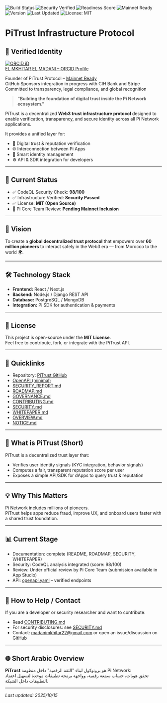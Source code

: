 ![Build Status](https://github.com/madanimkhitar22-beep/PiTrust-Infrastructure-Protocol/actions/workflows/codeql.yml/badge.svg)
![Security Verified](https://img.shields.io/badge/Security-Verified-brightgreen)
![Readiness Score](https://img.shields.io/badge/Score-98%2F100-brightgreen.svg)
![Mainnet Ready](https://img.shields.io/badge/Mainnet%20Ready-Core%20Review%20Pending-blue.svg)
![Version](https://img.shields.io/badge/Version-1.0.0-blue)
![Last Updated](https://img.shields.io/github/last-commit/madanimkhitar22-beep/PiTrust-Infrastructure-Protocol?color=brightgreen)
![License: MIT](https://img.shields.io/badge/License-MIT-yellow.svg)

# PiTrust Infrastructure Protocol

## 🔗 Verified Identity

[![ORCID iD](https://orcid.org/sites/default/files/images/orcid_16x16.png)](https://orcid.org/0009-0009-6663-902X)  
[EL MKHITAR EL MADANI – ORCID Profile](https://orcid.org/0009-0009-6663-902X)

Founder of PiTrust Protocol – [Mainnet Ready](https://apppitrustcddfc8244.pinet.com)  
GitHub Sponsors integration in progress with CIH Bank and Stripe  
Committed to transparency, legal compliance, and global recognition

> **"Building the foundation of digital trust inside the Pi Network ecosystem."**

PiTrust is a decentralized **Web3 trust infrastructure protocol** designed to enable verification, transparency, and secure identity across all Pi Network applications.

It provides a unified layer for:

- 🔐 Digital trust & reputation verification  
- 🌐 Interconnection between Pi Apps  
- 🧠 Smart identity management  
- ⚙️ API & SDK integration for developers  

---

## 🚀 Current Status

- ✅ CodeQL Security Check: **98/100**  
- ✅ Infrastructure Verified: **Security Passed**  
- ✅ License: **MIT (Open Source)**  
- 🔵 Pi Core Team Review: **Pending Mainnet Inclusion**

---

## 🧭 Vision

To create a **global decentralized trust protocol** that empowers over **60 million pioneers** to interact safely in the Web3 era — from Morocco to the world 🌍.

---

## 🛠️ Technology Stack

- **Frontend:** React / Next.js  
- **Backend:** Node.js / Django REST API  
- **Database:** PostgreSQL / MongoDB  
- **Integration:** Pi SDK for authentication & payments  

---

## 📜 License

This project is open-source under the **MIT License**.  
Feel free to contribute, fork, or integrate with the PiTrust API.

---

## 📂 Quicklinks

- Repository: [PiTrust GitHub](https://github.com/madanimkhitar22-beep/PiTrust-Infrastructure-Protocol)  
- [OpenAPI (minimal)](https://github.com/madanimkhitar22-beep/PiTrust-Infrastructure-Protocol/blob/main/openapi.yaml)  
- [SECURITY_REPORT.md](https://github.com/madanimkhitar22-beep/PiTrust-Infrastructure-Protocol/blob/main/SECURITY_REPORT.md)  
- [ROADMAP.md](https://github.com/madanimkhitar22-beep/PiTrust-Infrastructure-Protocol/blob/main/ROADMAP.md)  
- [GOVERNANCE.md](https://github.com/madanimkhitar22-beep/PiTrust-Infrastructure-Protocol/blob/main/GOVERNANCE.md)  
- [CONTRIBUTING.md](https://github.com/madanimkhitar22-beep/PiTrust-Infrastructure-Protocol/blob/main/CONTRIBUTING.md)  
- [SECURITY.md](https://github.com/madanimkhitar22-beep/PiTrust-Infrastructure-Protocol/blob/main/SECURITY.md)  
- [WHITEPAPER.md](https://github.com/madanimkhitar22-beep/PiTrust-Infrastructure-Protocol/blob/main/WHITEPAPER.md)  
- [OVERVIEW.md](https://github.com/madanimkhitar22-beep/PiTrust-Infrastructure-Protocol/blob/main/OVERVIEW.md)  
- [NOTICE.md](https://github.com/madanimkhitar22-beep/PiTrust-Infrastructure-Protocol/blob/main/NOTICE.md)

---

## 🧠 What is PiTrust (Short)

PiTrust is a decentralized trust layer that:

- Verifies user identity signals (KYC integration, behavior signals)  
- Computes a fair, transparent reputation score per user  
- Exposes a simple API/SDK for dApps to query trust & reputation

---

## 💡 Why This Matters

Pi Network includes millions of pioneers.  
PiTrust helps apps reduce fraud, improve UX, and onboard users faster with a shared trust foundation.

---

## 📊 Current Stage

- Documentation: complete (README, ROADMAP, SECURITY, WHITEPAPER)  
- Security: CodeQL analysis integrated (score: 98/100)  
- Review: Under official review by Pi Core Team (submission available in App Studio)  
- API: [openapi.yaml](https://github.com/madanimkhitar22-beep/PiTrust-Infrastructure-Protocol/blob/main/openapi.yaml) – verified endpoints

---

## 🤝 How to Help / Contact

If you are a developer or security researcher and want to contribute:

- Read [CONTRIBUTING.md](https://github.com/madanimkhitar22-beep/PiTrust-Infrastructure-Protocol/blob/main/CONTRIBUTING.md)  
- For security disclosures: see [SECURITY.md](https://github.com/madanimkhitar22-beep/PiTrust-Infrastructure-Protocol/blob/main/SECURITY.md)  
- Contact: [madanimkhitar22@gmail.com](mailto:madanimkhitar22@gmail.com) or open an issue/discussion on GitHub

---

## 🌐 Short Arabic Overview

**PiTrust** هو بروتوكول لبناء "الثقة الرقمية" داخل منظومة Pi Network:  
تحقق هويات، حساب سمعة رقمية، وواجهة برمجة تطبيقات موحدة لتسهيل اعتماد التطبيقات داخل الشبكة.

---

_Last updated: 2025/10/15_
